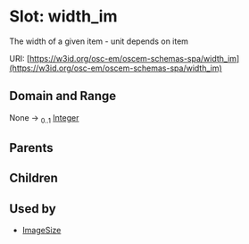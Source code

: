 
# Slot: width_im

The width of a given item - unit depends on item

URI: [https://w3id.org/osc-em/oscem-schemas-spa/width_im](https://w3id.org/osc-em/oscem-schemas-spa/width_im)


## Domain and Range

None &#8594;  <sub>0..1</sub> [Integer](types/Integer.md)

## Parents


## Children


## Used by

 * [ImageSize](ImageSize.md)
